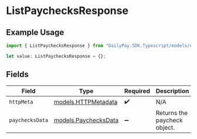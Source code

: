 # ListPaychecksResponse

## Example Usage

```typescript
import { ListPaychecksResponse } from "DailyPay.SDK.Typescript/models/operations";

let value: ListPaychecksResponse = {};
```

## Fields

| Field                                                 | Type                                                  | Required                                              | Description                                           |
| ----------------------------------------------------- | ----------------------------------------------------- | ----------------------------------------------------- | ----------------------------------------------------- |
| `httpMeta`                                            | [models.HTTPMetadata](../../models/httpmetadata.md)   | :heavy_check_mark:                                    | N/A                                                   |
| `paychecksData`                                       | [models.PaychecksData](../../models/paychecksdata.md) | :heavy_minus_sign:                                    | Returns the paycheck object.                          |